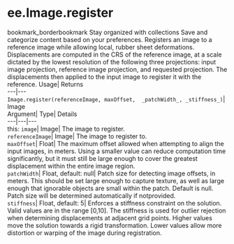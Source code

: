 
#  ee.Image.register
bookmark_borderbookmark Stay organized with collections  Save and categorize content based on your preferences. 
Registers an image to a reference image while allowing local, rubber sheet deformations. Displacements are computed in the CRS of the reference image, at a scale dictated by the lowest resolution of the following three projections: input image projection, reference image projection, and requested projection. The displacements then applied to the input image to register it with the reference. 
Usage| Returns  
---|---  
`Image.register(referenceImage, maxOffset,  _patchWidth_, _stiffness_)`| Image  
Argument| Type| Details  
---|---|---  
this: `image`| Image| The image to register.  
`referenceImage`| Image| The image to register to.  
`maxOffset`| Float| The maximum offset allowed when attempting to align the input images, in meters. Using a smaller value can reduce computation time significantly, but it must still be large enough to cover the greatest displacement within the entire image region.  
`patchWidth`| Float, default: null| Patch size for detecting image offsets, in meters. This should be set large enough to capture texture, as well as large enough that ignorable objects are small within the patch. Default is null. Patch size will be determined automatically if notprovided.  
`stiffness`| Float, default: 5| Enforces a stiffness constraint on the solution. Valid values are in the range [0,10]. The stiffness is used for outlier rejection when determining displacements at adjacent grid points. Higher values move the solution towards a rigid transformation. Lower values allow more distortion or warping of the image during registration.  
